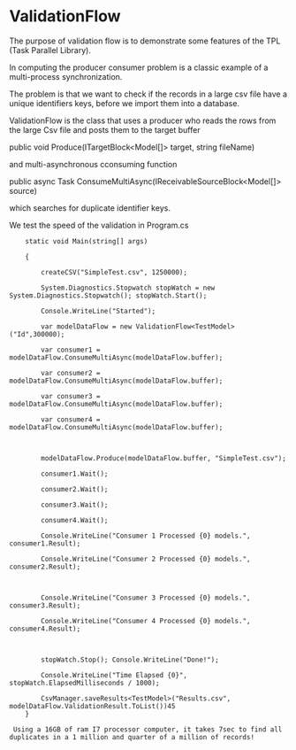 # ValidationFlow

The purpose of validation flow is to demonstrate some features of the TPL (Task Parallel Library).



In computing the producer consumer problem is a classic example of a multi-process synchronization.



The problem is that we want to check if the records in a large csv file have a unique identifiers keys, before we import them into a database.



ValidationFlow<Model> is the class that uses a producer who reads the rows from the large Csv file and posts them to the target buffer



public void Produce(ITargetBlock<Model[]> target, string fileName) 



and multi-asynchronous cconsuming function 

public async Task<Int64> ConsumeMultiAsync(IReceivableSourceBlock<Model[]> source)

which searches for duplicate identifier keys.


We test the speed of the validation in Program.cs 


        static void Main(string[] args)

        {

            createCSV("SimpleTest.csv", 1250000);

            System.Diagnostics.Stopwatch stopWatch = new System.Diagnostics.Stopwatch(); stopWatch.Start();

            Console.WriteLine("Started");

            var modelDataFlow = new ValidationFlow<TestModel>("Id",300000);

            var consumer1 = modelDataFlow.ConsumeMultiAsync(modelDataFlow.buffer);

            var consumer2 = modelDataFlow.ConsumeMultiAsync(modelDataFlow.buffer);

            var consumer3 = modelDataFlow.ConsumeMultiAsync(modelDataFlow.buffer);

            var consumer4 = modelDataFlow.ConsumeMultiAsync(modelDataFlow.buffer);



            modelDataFlow.Produce(modelDataFlow.buffer, "SimpleTest.csv");

            consumer1.Wait();

            consumer2.Wait();

            consumer3.Wait();

            consumer4.Wait();

            Console.WriteLine("Consumer 1 Processed {0} models.", consumer1.Result);

            Console.WriteLine("Consumer 2 Processed {0} models.", consumer2.Result);



            Console.WriteLine("Consumer 3 Processed {0} models.", consumer3.Result);

            Console.WriteLine("Consumer 4 Processed {0} models.", consumer4.Result);



            stopWatch.Stop(); Console.WriteLine("Done!");

            Console.WriteLine("Time Elapsed {0}", stopWatch.ElapsedMilliseconds / 1000);

            CsvManager.saveResults<TestModel>("Results.csv", modelDataFlow.ValidationResult.ToList())45
        }
        
     Using a 16GB of ram I7 processor computer, it takes 7sec to find all duplicates in a 1 million and quarter of a million of records!
